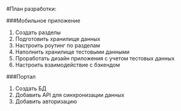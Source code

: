 #План разработки:

###Мобильное приложение
1. Создать разделы
2. Подготовить хранилище данных
3. Настроить роутинг по разделам
4. Наполнить хранилище тестовыми данными
5. Проработать дизайн приложения с учетом тестовых данных
6. Настроить взаимодействие с бэкендом

###Портал
1. Создать БД
2. Добавить API для синхронизации данных
3. Добавить авторизацию